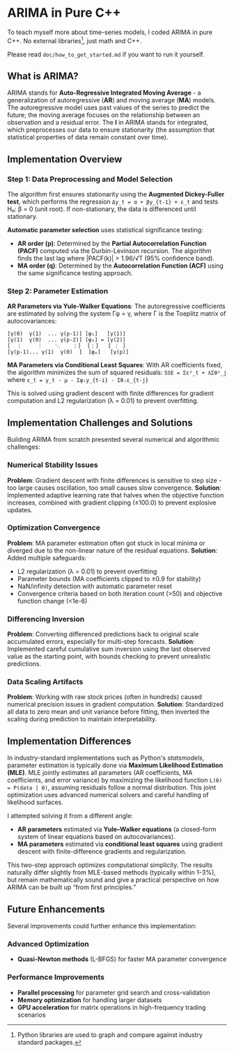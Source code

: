 # ARIMA in Pure C++

To teach myself more about time-series models, I coded ARIMA in pure C++. No external libraries[^1], just math and C++.

[^1]: Python libraries are used to graph and compare against industry standard packages.

Please read `doc/how_to_get_started.md` if you want to run it yourself.

## What is ARIMA?

ARIMA stands for **Auto-Regressive Integrated Moving Average** - a generalization of autoregressive (**AR**) and moving average (**MA**) models. The autoregressive model uses past values of the series to predict the future; the moving average focuses on the relationship between an observation and a residual error. The **I** in ARIMA stands for integrated, which preprocesses our data to ensure stationarity (the assumption that statistical properties of data remain constant over time).

## Implementation Overview
### Step 1: Data Preprocessing and Model Selection
The algorithm first ensures stationarity using the **Augmented Dickey-Fuller test**, which performs the regression `Δy_t = α + βy_{t-1} + ε_t` and tests H₀: β = 0 (unit root). If non-stationary, the data is differenced until stationary.

**Automatic parameter selection** uses statistical significance testing:
- **AR order (p)**: Determined by the **Partial Autocorrelation Function (PACF)** computed via the Durbin-Levinson recursion. The algorithm finds the last lag where |PACF(k)| > 1.96/√T (95% confidence band).
- **MA order (q)**: Determined by the **Autocorrelation Function (ACF)** using the same significance testing approach.

### Step 2: Parameter Estimation

**AR Parameters via Yule-Walker Equations**: 
The autoregressive coefficients are estimated by solving the system Γφ = γ, where Γ is the Toeplitz matrix of autocovariances:
```
[γ(0)  γ(1)  ... γ(p-1)] [φ₁]   [γ(1)]
[γ(1)  γ(0)  ... γ(p-2)] [φ₂] = [γ(2)]
[  ⋮     ⋮    ⋱    ⋮]  [⋮]   [ ⋮ ]
[γ(p-1)... γ(1)  γ(0)  ]  [φₚ]   [γ(p)]
```

**MA Parameters via Conditional Least Squares**:
With AR coefficients fixed, the algorithm minimizes the sum of squared residuals:
`SSE = Σε²_t + λΣθ²_j` where `ε_t = y_t - μ - Σφᵢy_{t-i} - Σθⱼε_{t-j}`

This is solved using gradient descent with finite differences for gradient computation and L2 regularization (λ = 0.01) to prevent overfitting.

## Implementation Challenges and Solutions

Building ARIMA from scratch presented several numerical and algorithmic challenges:

### Numerical Stability Issues
**Problem**: Gradient descent with finite differences is sensitive to step size - too large causes oscillation, too small causes slow convergence.
**Solution**: Implemented adaptive learning rate that halves when the objective function increases, combined with gradient clipping (±100.0) to prevent explosive updates.

### Optimization Convergence
**Problem**: MA parameter estimation often got stuck in local minima or diverged due to the non-linear nature of the residual equations.
**Solution**: Added multiple safeguards:
- L2 regularization (λ = 0.01) to prevent overfitting
- Parameter bounds (MA coefficients clipped to ±0.9 for stability)  
- NaN/infinity detection with automatic parameter reset
- Convergence criteria based on both iteration count (>50) and objective function change (<1e-6)

### Differencing Inversion
**Problem**: Converting differenced predictions back to original scale accumulated errors, especially for multi-step forecasts.
**Solution**: Implemented careful cumulative sum inversion using the last observed value as the starting point, with bounds checking to prevent unrealistic predictions.

### Data Scaling Artifacts
**Problem**: Working with raw stock prices (often in hundreds) caused numerical precision issues in gradient computation.
**Solution**: Standardized all data to zero mean and unit variance before fitting, then inverted the scaling during prediction to maintain interpretability.

## Implementation Differences

In industry-standard implementations such as Python's *statsmodels*, parameter estimation is typically done via **Maximum Likelihood Estimation (MLE)**. MLE jointly estimates all parameters (AR coefficients, MA coefficients, and error variance) by maximizing the likelihood function `L(θ) = P(data | θ)`, assuming residuals follow a normal distribution. This joint optimization uses advanced numerical solvers and careful handling of likelihood surfaces.

I attempted solving it from a different angle:  
- **AR parameters** estimated via **Yule–Walker equations** (a closed-form system of linear equations based on autocovariances).  
- **MA parameters** estimated via **conditional least squares** using gradient descent with finite-difference gradients and regularization.  

This two-step approach optimizes computational simplicity. The results naturally differ slightly from MLE-based methods (typically within 1–3%), but remain mathematically sound and give a practical perspective on how ARIMA can be built up “from first principles.”  


## Future Enhancements

Several improvements could further enhance this implementation:

### Advanced Optimization
- **Quasi-Newton methods** (L-BFGS) for faster MA parameter convergence

### Performance Improvements
- **Parallel processing** for parameter grid search and cross-validation
- **Memory optimization** for handling larger datasets
- **GPU acceleration** for matrix operations in high-frequency trading scenarios
